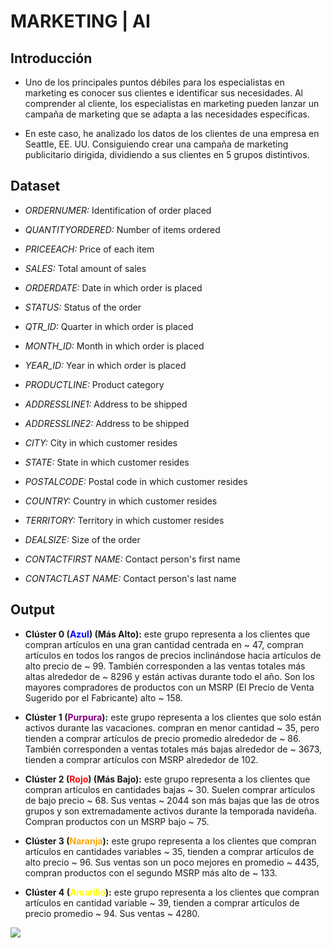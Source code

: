 # MARKETING | AI

## Introducción
- Uno de los principales puntos débiles para los especialistas en marketing es conocer sus clientes e identificar sus necesidades. Al comprender al cliente, los especialistas en marketing pueden lanzar un campaña de marketing que se adapta a las necesidades específicas.

- En este caso, he analizado los datos de los clientes de una empresa en Seattle, EE. UU. Consiguiendo crear una campaña de marketing publicitario dirigida, dividiendo a sus clientes en 5 grupos distintivos.

## Dataset
- *ORDERNUMER:* Identification of order placed
- *QUANTITYORDERED:* Number of items ordered
- *PRICEEACH:* Price of each item
- *SALES:* Total amount of sales
- *ORDERDATE:* Date in which order is placed
- *STATUS:* Status of the order
- *QTR_ID:* Quarter in which order is placed
- *MONTH_ID:* Month in which order is placed
- *YEAR_ID:* Year in which order is placed
- *PRODUCTLINE:* Product category


- *ADDRESSLINE1:* Address to be shipped
- *ADDRESSLINE2:* Address to be shipped
- *CITY:* City in which customer resides
- *STATE:* State in which customer resides
- *POSTALCODE:* Postal code in which customer resides
- *COUNTRY:* Country in which customer resides
- *TERRITORY:* Territory in which customer resides
- *DEALSIZE:* Size of the order
- *CONTACTFIRST NAME:* Contact person's first name
- *CONTACTLAST NAME:* Contact person's last name

## Output
- **Clúster 0 (<span style="color:blue">Azul</span>) (Más Alto):** este grupo representa a los clientes que compran artículos en una gran cantidad centrada en ~ 47, compran artículos en todos los rangos de precios inclinándose hacia artículos de alto precio de ~ 99. También corresponden a las ventas totales más altas alrededor de ~ 8296 y están activas durante todo el año. Son los mayores compradores de productos con un MSRP (El Precio de Venta Sugerido por el Fabricante) alto ~ 158.

- **Clúster 1 (<span style="color:purple">Purpura</span>):** este grupo representa a los clientes que solo están activos durante las vacaciones. compran en menor cantidad ~ 35, pero tienden a comprar artículos de precio promedio alrededor de ~ 86. También corresponden a ventas totales más bajas alrededor de ~ 3673, tienden a comprar artículos con MSRP alrededor de 102.

- **Clúster 2 (<span style="color:red">Rojo</span>) (Más Bajo):** este grupo representa a los clientes que compran artículos en cantidades bajas ~ 30. Suelen comprar artículos de bajo precio ~ 68. Sus ventas ~ 2044 son más bajas que las de otros grupos y son extremadamente activos durante la temporada navideña. Compran productos con un MSRP bajo ~ 75.

- **Clúster 3 (<span style="color:orange">Naranja</span>):** este grupo representa a los clientes que compran artículos en cantidades variables ~ 35, tienden a comprar artículos de alto precio ~ 96. Sus ventas son un poco mejores en promedio ~ 4435, compran productos con el segundo MSRP más alto de ~ 133.

- **Clúster 4 (<span style="color:yellow">Amarillo</span>):** este grupo representa a los clientes que compran artículos en cantidad variable ~ 39, tienden a comprar artículos de precio promedio ~ 94. Sus ventas ~ 4280.

![](https://media-exp1.licdn.com/dms/image/C4D05AQHswW-q5g89yQ/feedshare-thumbnail_720_1280/0/1665355999164?e=1665968400&v=beta&t=z3W0bl3F7Rk8DA9OcMlVB3J0dRiJ9WFOkFwVlyYcpPY)
